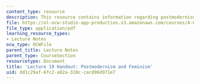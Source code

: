 ```yaml
---
content_type: resource
description: This resource contains information regarding postmodernism and feminism.
file: https://ol-ocw-studio-app-production.s3.amazonaws.com/courses/4-602-modern-art-and-mass-culture-spring-2012/dd1c29af6fc2a82a320ccacd96d971e7_MIT4_602S12_lec19.pdf
file_type: application/pdf
learning_resource_types:
- Lecture Notes
ocw_type: OCWFile
parent_title: Lecture Notes
parent_type: CourseSection
resourcetype: Document
title: 'Lecture 19 Handout: Postmodernism and Feminism'
uid: dd1c29af-6fc2-a82a-320c-cacd96d971e7
---
```

